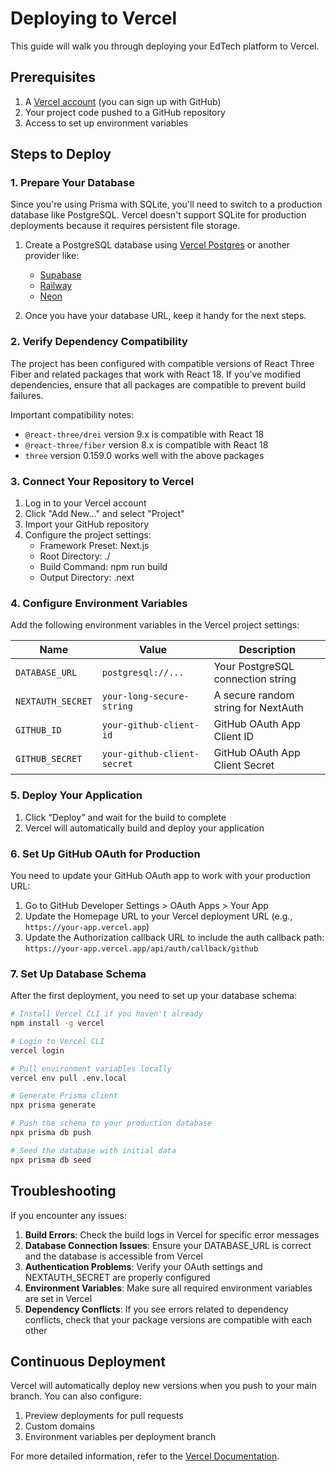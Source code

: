 # Deploying to Vercel

This guide will walk you through deploying your EdTech platform to Vercel.

## Prerequisites

1. A [Vercel account](https://vercel.com/signup) (you can sign up with GitHub)
2. Your project code pushed to a GitHub repository
3. Access to set up environment variables

## Steps to Deploy

### 1. Prepare Your Database

Since you're using Prisma with SQLite, you'll need to switch to a production database like PostgreSQL. Vercel doesn't support SQLite for production deployments because it requires persistent file storage.

1. Create a PostgreSQL database using [Vercel Postgres](https://vercel.com/docs/storage/vercel-postgres) or another provider like:
   - [Supabase](https://supabase.com/)
   - [Railway](https://railway.app/)
   - [Neon](https://neon.tech/)

2. Once you have your database URL, keep it handy for the next steps.

### 2. Verify Dependency Compatibility

The project has been configured with compatible versions of React Three Fiber and related packages that work with React 18. If you've modified dependencies, ensure that all packages are compatible to prevent build failures.

Important compatibility notes:
- `@react-three/drei` version 9.x is compatible with React 18
- `@react-three/fiber` version 8.x is compatible with React 18
- `three` version 0.159.0 works well with the above packages

### 3. Connect Your Repository to Vercel

1. Log in to your Vercel account
2. Click "Add New..." and select "Project"
3. Import your GitHub repository
4. Configure the project settings:
   - Framework Preset: Next.js
   - Root Directory: ./
   - Build Command: npm run build
   - Output Directory: .next

### 4. Configure Environment Variables

Add the following environment variables in the Vercel project settings:

| Name | Value | Description |
|------|-------|-------------|
| `DATABASE_URL` | `postgresql://...` | Your PostgreSQL connection string |
| `NEXTAUTH_SECRET` | `your-long-secure-string` | A secure random string for NextAuth |
| `GITHUB_ID` | `your-github-client-id` | GitHub OAuth App Client ID |
| `GITHUB_SECRET` | `your-github-client-secret` | GitHub OAuth App Client Secret |

### 5. Deploy Your Application

1. Click "Deploy" and wait for the build to complete
2. Vercel will automatically build and deploy your application

### 6. Set Up GitHub OAuth for Production

You need to update your GitHub OAuth app to work with your production URL:

1. Go to GitHub Developer Settings > OAuth Apps > Your App
2. Update the Homepage URL to your Vercel deployment URL (e.g., `https://your-app.vercel.app`)
3. Update the Authorization callback URL to include the auth callback path: `https://your-app.vercel.app/api/auth/callback/github`

### 7. Set Up Database Schema

After the first deployment, you need to set up your database schema:

```bash
# Install Vercel CLI if you haven't already
npm install -g vercel

# Login to Vercel CLI
vercel login

# Pull environment variables locally
vercel env pull .env.local

# Generate Prisma client
npx prisma generate

# Push the schema to your production database
npx prisma db push

# Seed the database with initial data
npx prisma db seed
```

## Troubleshooting

If you encounter any issues:

1. **Build Errors**: Check the build logs in Vercel for specific error messages
2. **Database Connection Issues**: Ensure your DATABASE_URL is correct and the database is accessible from Vercel
3. **Authentication Problems**: Verify your OAuth settings and NEXTAUTH_SECRET are properly configured
4. **Environment Variables**: Make sure all required environment variables are set in Vercel
5. **Dependency Conflicts**: If you see errors related to dependency conflicts, check that your package versions are compatible with each other

## Continuous Deployment

Vercel will automatically deploy new versions when you push to your main branch. You can also configure:

1. Preview deployments for pull requests
2. Custom domains
3. Environment variables per deployment branch

For more detailed information, refer to the [Vercel Documentation](https://vercel.com/docs). 